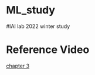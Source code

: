 ML_study
=========
#IAI lab 2022 winter study 

Reference Video
================
[chapter 3](https://www.youtube.com/watch?v=zg9vP5ZAi5Q)
